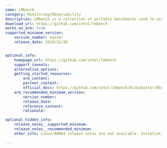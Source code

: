 ```yaml
---
name: LMbench
category: Monitoring/Observability
description: LMbench is a collection of portable benchmarks used to assess the performance of critical system components like CPU, memory, networking, and file systems. It offers tools to analyze system latency, bandwidth, and other performance indicators in Linux and Unix systems.
download_url: https://github.com/intel/lmbench
works_on_arm: true
supported_minimum_version:
    version_number: master
    release_date: 2019/12/20


optional_info:
    homepage_url: https://github.com/intel/lmbench
    support_caveats:
    alternative_options:
    getting_started_resources:
        arm_content: 
        partner_content: 
        official_docs: https://github.com/intel/lmbench/blob/master/README
    arm_recommended_minimum_version:
        version_number:
        release_date:
        reference_content:
        rationale: 

optional_hidden_info:
    release_notes__supported_minimum: 
    release_notes__recommended_minimum:
    other_info: Linux/ARM64 release notes are not available. Installation and testing are done using the [master branch](https://github.com/intel/lmbench/tree/master). 

---
```

